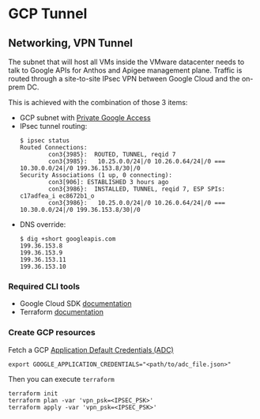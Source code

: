# GCP Tunnel

## Networking, VPN Tunnel

The subnet that will host all VMs inside the VMware datacenter needs to talk to Google APIs for Anthos and Apigee management plane. Traffic is routed through a site-to-site IPsec VPN between Google Cloud and the on-prem DC.

This is achieved with the combination of those 3 items:
* GCP subnet with [Private Google Access](https://cloud.google.com/vpc/docs/private-google-access)
* IPsec tunnel routing:
  ```
  $ ipsec status
  Routed Connections:
          con3{3985}:  ROUTED, TUNNEL, reqid 7
          con3{3985}:   10.25.0.0/24|/0 10.26.0.64/24|/0 === 10.30.0.0/24|/0 199.36.153.8/30|/0
  Security Associations (1 up, 0 connecting):
          con3[906]: ESTABLISHED 3 hours ago
          con3{3986}:  INSTALLED, TUNNEL, reqid 7, ESP SPIs: c17adfea_i ec8672b1_o
          con3{3986}:   10.25.0.0/24|/0 10.26.0.64/24|/0 === 10.30.0.0/24|/0 199.36.153.8/30|/0
  ```
* DNS override:
  ```
  $ dig +short googleapis.com
  199.36.153.8
  199.36.153.9
  199.36.153.11
  199.36.153.10
  ```

### Required CLI tools

* Google Cloud SDK [documentation](https://cloud.google.com/sdk/)
* Terraform [documentation](https://learn.hashicorp.com/tutorials/terraform/install-cli)

### Create GCP resources

Fetch a GCP [Application Default Credentials (ADC)](https://cloud.google.com/docs/authentication/application-default-credentials)

```
export GOOGLE_APPLICATION_CREDENTIALS="<path/to/adc_file.json>"
```

Then you can execute `terraform`

```
terraform init
terraform plan -var 'vpn_psk=<IPSEC_PSK>'
terraform apply -var 'vpn_psk=<IPSEC_PSK>'
```
